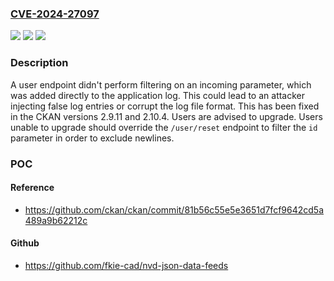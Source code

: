 ### [CVE-2024-27097](https://cve.mitre.org/cgi-bin/cvename.cgi?name=CVE-2024-27097)
![](https://img.shields.io/static/v1?label=Product&message=ckan&color=blue)
![](https://img.shields.io/static/v1?label=Version&message=%3D%20%3E%3D%202.0%2C%20%3C%202.9.11%20&color=brighgreen)
![](https://img.shields.io/static/v1?label=Vulnerability&message=CWE-532%3A%20Insertion%20of%20Sensitive%20Information%20into%20Log%20File&color=brighgreen)

### Description

A user endpoint didn't perform filtering on an incoming parameter, which was added directly to the application log. This could lead to an attacker injecting false log entries or corrupt the log file format. This has been fixed in the CKAN versions 2.9.11 and 2.10.4. Users are advised to upgrade. Users unable to upgrade should override the `/user/reset` endpoint to filter the `id` parameter in order to exclude newlines.

### POC

#### Reference
- https://github.com/ckan/ckan/commit/81b56c55e5e3651d7fcf9642cd5a489a9b62212c

#### Github
- https://github.com/fkie-cad/nvd-json-data-feeds

